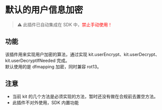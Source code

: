 # 默认的用户信息加密
>⚠️ 此插件已自动集成在 SDK 中，<font color=red>禁止手动使用！</font>

## 功能
该插件用来实现用户加密的算法，通过实现 kit.userEncrypt、kit.userDecrypt、kit.userDecryptIfNeeded 完成。  
默认使用的是 dfmapping 加密，同时兼容 rot13。

## 注意
- 当前 kit 的几个方法是必须实现的方法，暂时还没有做在合规前去置空方法。
- 此插件不对外使用，SDK 内置功能
